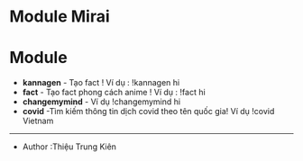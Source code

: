 # Module Mirai
# Module
- **kannagen** - Tạo fact ! Ví dụ : !kannagen hi
- **fact** - Tạo fact phong cách anime ! Ví dụ : !fact hi
- **changemymind** - Ví dụ !changemymind hi
- **covid** -Tìm kiếm thông tin dịch covid theo tên quốc gia! Ví dụ !covid Vietnam
- -------------------------------------------------------------------------
- Author :Thiệu Trung Kiên
